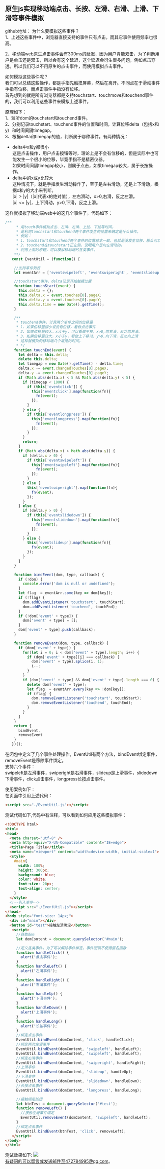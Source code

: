## 原生js实现移动端点击、长按、左滑、右滑、上滑、下滑等事件模拟
github地址：
为什么要模拟这些事件？<br>
1、上述这些事件中，浏览器直接支持的事件只有点击，而其它事件使用频率也很高。<br>

2、移动端web原生点击事件会有300ms的延迟，因为用户肯能双击，为了判断用户是单击还是双击，所以会有这个延迟，这个延迟会衍生很多问题，例如点击穿透。所以我们可以不用原生的点击事件，而使用模拟点击事件。<br>

如何模拟这些事件呢？<br>
我们可以总结这些操作，都是手指先触摸屏幕，然后在离开。不同点在于滑动事件手指有位移，而点击事件手指没有位移。<br>
首先想到的就是所有浏览器都是支持touchstart、touchmove和touchend事件的，我们可以利用这些事件来模拟上述事件。<br>

原理如下：<br>
1、监听dom的touchstart和touchend事件。<br>
2、分别记录touchstart、touchend事件的位置和时间，计算位移delta（包括x和y）和时间间隔timegap。<br>
3、根据delta和timegap的值，判断属于哪种事件。有两种情况：<br>
- delta中x和y都很小<br>
这是点击操作，用户点击按钮等时，理论上是不会有位移的，但是实际中也可能发生一个很小的位移，毕竟手指不是精密仪器。<br>
如果时间间隔timegap较小，则属于点击，如果timegap较大，属于长按操作。<br>
- delta中的x或y比较大<br>
这种情况下，就是手指发生滑动操作了，至于是左右滑动，还是上下滑动，根据x和y的大小来判断。<br>
|x| > |y|（|x|代表x的绝对值），左右滑动，x>0,右滑，反之左滑。<br>
|x| <= |y|，上下滑动，y>0,下滑，反之上滑。<br>

这样就模拟了移动端web中的这几个事件了。代码如下：
```javascript
/**
     * 用touch事件模拟点击、左滑、右滑、上拉、下拉等时间，
     * 是利用touchstart和touchend两个事件发生的位置来确定是什么操作。
     * 例如：
     * 1、touchstart和touchend两个事件的位置基本一致，也就是没发生位移，那么可以确定用户是想点击按钮等。
     * 2、touchend在touchstart正左侧，说明用户是向左滑动的。
     * 利用上面的原理，可以模拟移动端的各类事件。
    **/
   const EventUtil = (function() {

    //支持事件列表
    let eventArr = ['eventswipeleft', 'eventswiperight', 'eventslideup', 'eventslidedown', 'eventclick', 'eventlongpress'];

    //touchstart事件，delta记录开始触摸位置
    function touchStart(event) {
      this.delta = {};
      this.delta.x = event.touches[0].pageX;
      this.delta.y = event.touches[0].pageY;
      this.delta.time = new Date().getTime();
    }

    /**
     * touchend事件，计算两个事件之间的位移量
     * 1、如果位移量很小或没有位移，看做点击事件
     * 2、如果位移量较大，x大于y，可以看做平移，x>0,向右滑，反之向左滑。
     * 3、如果位移量较大，x小于y，看做上下移动，y>0,向下滑，反之向上滑
     * 这样就模拟的移动端几个常见的时间。
     * */
    function touchEnd(event) {
      let delta = this.delta;
      delete this.delta;
      let timegap = new Date().getTime() - delta.time;
      delta.x -= event.changedTouches[0].pageX;
      delta.y -= event.changedTouches[0].pageY;  
      if (Math.abs(delta.x) < 5 && Math.abs(delta.y) < 5) {
        if (timegap < 1000) {
          if (this['eventclick']) {
            this['eventclick'].map(function(fn){
              fn(event);
            });
          }
        } else {
          if (this['eventlongpress']) {
            this['eventlongpress'].map(function(fn){
              fn(event);
            });
          }
        }
        return;
      }
      if (Math.abs(delta.x) > Math.abs(delta.y)) {
        if (delta.x > 0) {
          if (this['eventswipeleft']) {
            this['eventswipeleft'].map(function(fn){
              fn(event);
            });
          }
        } else {
          this['eventswiperight'].map(function(fn){
            fn(event);
          });
        }
      } else {
        if (delta.y > 0) {
          if (this['eventslidedown']) {
            this['eventslidedown'].map(function(fn){
              fn(event);
            });
          }
        } else {
          this['eventslideup'].map(function(fn){
            fn(event);
          });
        }
      }
    }

    function bindEvent(dom, type, callback) {
      if (!dom) {
        console.error('dom is null or undefined');
      }
      let flag  = eventArr.some(key => dom[key]);
      if (!flag) {
        dom.addEventListener('touchstart', touchStart);
        dom.addEventListener('touchend', touchEnd);
      }
      if (!dom['event' + type]) {
        dom['event' + type] = [];
      }
      dom['event' + type].push(callback);
    }

    function removeEvent(dom, type, callback) {
      if (dom['event' + type]) {
        for(let i = 0; i < dom['event' + type].length; i++) {
          if (dom['event' + type][i] === callback) {
            dom['event' + type].splice(i, 1);
            i--;
          }
        }
        if (dom['event' + type] && dom['event' + type].length === 0) {
          delete dom['event' + type];
          let flag  = eventArr.every(key => !dom[key]);
          if (flag) {
            dom.removeEventListener('touchstart', touchStart);
            dom.removeEventListener('touchend', touchEnd);
          }
        }
      }
    }
    return {
      bindEvent,
      removeEvent
    }
   })();
```
在闭包中定义了几个事件处理操作，EventUtil有两个方法，bindEvent绑定事件，removeEvent是移除事件绑定。<br>
支持六个事件：<br>
swipeleft是左滑事件，swiperight是右滑事件，slideup是上滑事件，slidedown下滑事件，click点击事件，longpress长按点击事件。<br>

使用案例如下：<br>
在页面中引用上述代码：
```html
<script src="./EventUtil.js"></script>
```
测试代码如下,代码中有注释，可以看到如何应用这些模拟事件：
```html
<!DOCTYPE html>
<html>
<head>
  <meta charset="utf-8" />
  <meta http-equiv="X-UA-Compatible" content="IE=edge">
  <title>Page Title</title>
  <meta name="viewport" content="width=device-width, initial-scale=1">
  <style>
    #main{
      width: 100%;
      height: 300px;
      background: blue;
      color: white;
      font-size: 20px;
      text-align: center;
    }
  </style>
  <!--引入事件-->
  <script src="./EventUtil.js"></script>
</head>
<body style="font-size: 14px;">
  <div id="main"></div>
  <button id="test">接触左滑绑定</button>
   <script>
     //获取dom
     let domContent = document.querySelector('#main');

     //定义各类事件，为了可以解除事件绑定，事件回调不使用匿名函数
     function handleClick() {
       alert('点击事件');
     }
     function handleLeft() {
       alert('左滑事件');
     }
     function handleRight() {
       alert('右滑事件');
     }
     function handleUp() {
       alert('下滑事件');
     }
     function handleDown() {
       alert('上滑事件');
     }
     function handleLong() {
       alert('长按事件');
     }
     //绑定点击事件
     EventUtil.bindEvent(domContent, 'click', handleClick);
     //绑定两次左滑事件
     EventUtil.bindEvent(domContent, 'swipeleft', handleLeft);
     EventUtil.bindEvent(domContent, 'swipeleft', handleLeft);
     //绑定右滑事件
     EventUtil.bindEvent(domContent, 'swiperight', handleRight);
     //上滑事件
     EventUtil.bindEvent(domContent, 'slideup', handleUp);
     //下滑事件
     EventUtil.bindEvent(domContent, 'slidedown', handleDown);
     //长按点击事件
     EventUtil.bindEvent(domContent, 'longpress', handleLong);

     //接触绑定按钮
     let btnTest = document.querySelector('#test');
     function removeLeft() {
       //接触左滑事件绑定
       EventUtil.removeEvent(domContent, 'swipeleft', handleLeft);
     }
     //绑定点击事件
     EventUtil.bindEvent(btnTest, 'click', removeLeft);
   </script>
</body>
</html>
```
测试效果如下:
<img src="./touch.gif"><br>
有疑问的可以留言或发送邮件至472784995@qq.com。
